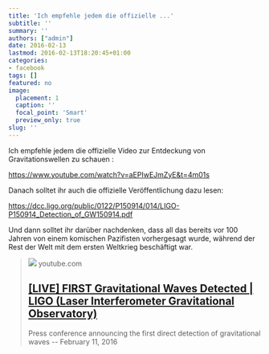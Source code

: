 ```yaml
---
title: 'Ich empfehle jedem die offizielle ...'
subtitle: ''
summary: ''
authors: ["admin"]
date: 2016-02-13
lastmod: 2016-02-13T18:20:45+01:00
categories:
- facebook
tags: []
featured: no
image:
  placement: 1
  caption: ''
  focal_point: 'Smart'
  preview_only: true
slug: ''
---
```

Ich empfehle jedem die offizielle Video zur Entdeckung von Gravitationswellen zu schauen : 

https://www.youtube.com/watch?v=aEPIwEJmZyE&t=4m01s

Danach solltet ihr auch die offizielle Veröffentlichung dazu lesen: 

https://dcc.ligo.org/public/0122/P150914/014/LIGO-P150914_Detection_of_GW150914.pdf

Und dann solltet ihr darüber nachdenken, dass all das bereits vor 100 Jahren von einem komischen Pazifisten vorhergesagt wurde, während der Rest der Welt mit dem ersten Weltkrieg beschäftigt war.
> [![](https://i.ytimg.com/vi/aEPIwEJmZyE/maxresdefault.jpg)](https://www.youtube.com/watch?v=aEPIwEJmZyE&t=4m01s)
> youtube.com
> ## [[LIVE] FIRST Gravitational Waves Detected | LIGO (Laser Interferometer Gravitational Observatory)](https://www.youtube.com/watch?v=aEPIwEJmZyE&t=4m01s)
>
>Press conference announcing the first direct detection of gravitational waves -- February 11, 2016

